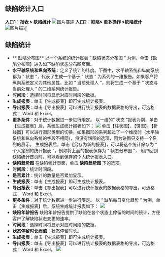 ## 缺陷统计入口
**入口1：报表 > 缺陷统计**
![图片描述](http://imgcache.tcecqpoc.fsphere.cn/image/www.tapd.cn/tdl/tfl/pictures/201505/tapd_20003271_1432001634_85.jpg)
**入口2：缺陷> 更多操作 >缺陷统计**
![图片描述](http://imgcache.tcecqpoc.fsphere.cn/image/www.tapd.cn/tdl/tfl/pictures/201505/tapd_20003271_1432001651_56.jpg)

## 缺陷统计
- ** 缺陷分布图**
以一个系统的统计报表 “ 缺陷状态分布图 ” 为例，单击【缺陷分布图】进入如下缺陷状态分布图页面。
 - **水平轴系统和纵向系统**：定义了统计的纬度。下图中，水平轴系统和纵向系统都为 “ 状态 ”，代表了生成一个基于 “ 状态 ” 为系列的一维报告。如果客户将纵向系统定义为其他属性，比如 “ 当前处理人 ”，则将生成一个基于 “ 状态与当前处理人 ” 的二维系列统计报告。
 - **时间段**：选择时间将显示对应时间段的数据。
 - **生成报表**：单击【生成报表】即可生成统计报表。
 - **导出报表**：单击【导出报表】可以进行统计报表的数据表格的导出，可选格式： Word  和 Excel。
 - **更多条件**：对于统计数据进一步进行限定。 
以一维的“ 状态 ”报表为例，单击【生成报表】后，系统生成统计报表如下：
![](http://imgcache.tcecqpoc.fsphere.cn/image/mc.qcloudimg.com/static/img/b20c71c9c16229c2c30c6dc4a914f138/image.jpg)
单击【柱状图】、【饼图】、【折线图】可以进行图形类型的切换。如果图形的系列超过了一个维度时（水平轴系统和纵向系统的字段不相同），将没有饼图的选项，因为饼图只支持一个系列的展示。
生成报表后，单击【另存为新的报表】，可以将这个统计保存为 “ 个人定制的统计报表 ”，例如将上面的报表保存为 “ 状态分布图 ”， 用户回到缺陷统计首页时，可以看到保存的个人统计报表入口。
-  **缺陷趋势图**
在缺陷统计页面，单击 **缺陷趋势图** 下的选项。
 - **时间段**：统计时间段。
 - **是否累计**：统计的数量是否累加显示。
 - **生成报表**：单击【生成报表】即可生成统计报表。
 - **导出报表**：单击【导出报表】可以进行统计报表的数据表格的导出，可选格式： Word  和 Excel。
 - **更多条件**：对于统计数据进一步进行限定。
以 “ 缺陷每日变化趋势 ” 为例，单击【生成报表】后，系统生成统计报表如下：
![](http://imgcache.tcecqpoc.fsphere.cn/image/mc.qcloudimg.com/static/img/805e3ec6493963457cf3fb8109e0e6ca/image.jpg)
- **缺陷年龄报告**
缺陷年龄报告提供了缺陷在各个状态上停留的时间的统计，方便客户了解缺陷状态变更的速率。
 - **时间段**：选择时间将显示对应时间段的数据。
 - **状态停留时长阀值**：状态停留时长。
 - **生成报表**：单击【生成报表】即可生成统计报表。
 - **导出报表**：单击【导出报表】可以进行统计报表的数据表格的导出，可选格式： Word  和 Excel。
![](http://imgcache.tcecqpoc.fsphere.cn/image/mc.qcloudimg.com/static/img/e825454680545b232b478a4a1f48b19f/image.jpg)
